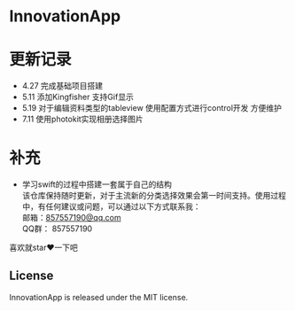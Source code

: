 # InnovationApp  
  
# 更新记录
- 4.27  完成基础项目搭建  
- 5.11  添加Kingfisher 支持Gif显示  
- 5.19  对于编辑资料类型的tableview 使用配置方式进行control开发 方便维护  
- 7.11  使用photokit实现相册选择图片  

# 补充
- 学习swift的过程中搭建一套属于自己的结构  
该仓库保持随时更新，对于主流新的分类选择效果会第一时间支持。使用过程中，有任何建议或问题，可以通过以下方式联系我：</br>
邮箱：857557190@qq.com </br>
QQ群： 857557190

喜欢就star❤️一下吧

## License

InnovationApp  is released under the MIT license.
